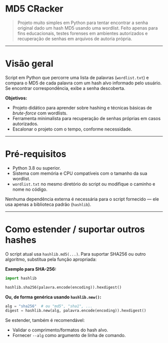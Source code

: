 # MD5 CRacker

> Projeto muito simples em Python para tentar encontrar a senha original dado um hash MD5 usando uma wordlist. Feito apenas para fins educacionais, testes forenses em ambientes autorizados e recuperação de senhas em arquivos de autoria própria.

---

# Visão geral

Script em Python que percorre uma lista de palavras (`wordlist.txt`) e compara o MD5 de cada palavra com um hash alvo informado pelo usuário. Se encontrar correspondência, exibe a senha descoberta.

**Objetivos:**

* Projeto didático para aprender sobre hashing e técnicas básicas de *brute-force* com wordlists.
* Ferramenta minimalista para recuperação de senhas próprias em casos autorizados.
* Escalonar o projeto com o tempo, conforme necessidade.

---

# Pré-requisitos

* Python 3.8 ou superior.
* Sistema com memória e CPU compatíveis com o tamanho da sua wordlist.
* `wordlist.txt` no mesmo diretório do script ou modifique o caminho e nome no código.

Nenhuma dependência externa é necessária para o script fornecido — ele usa apenas a biblioteca padrão (`hashlib`).

---

# Como estender / suportar outros hashes

O script atual usa `hashlib.md5(...)`. Para suportar SHA256 ou outro algoritmo, substitua pela função apropriada:

**Exemplo para SHA-256:**

```python
import hashlib

hashlib.sha256(palavra.encode(encoding)).hexdigest()
```

**Ou, de forma genérica usando `hashlib.new()`:**

```python
alg = "sha256"  # ou "md5", "sha1", ...
digest = hashlib.new(alg, palavra.encode(encoding)).hexdigest()
```

Se estender, também é recomendável:

* Validar o comprimento/formatos do hash alvo.
* Fornecer `--alg` como argumento de linha de comando.
